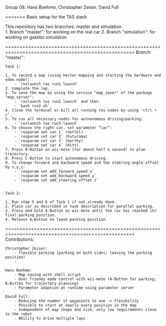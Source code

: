 Group 08: Hans Boehme, Christopher Zeiser, David Full

=======
Basic setup for the TAS stack

This repository has two branches: master and simulation.	
	1. Branch "master": for working on the real car
	2. Branch "simulation": for working on gazebo simulation

===================================================================================================
Branch "master":

	Task 1: 
	
	1. To record a map (using hector mapping and starting the hardware and odom node):
		- `roslaunch tas run1.launch`
	2. Complete the lap.
	3. To save the map by using the service "map_saver" of the package "map_server":
		- `roslaunch tas run2.launch` and then
		- `bash run2.sh`
	4. Close the terminal or kill all running ros nodes by using ‘ctrl + c’.
	5. To run all necessary nodes for autnonomous driving/parking:
		- `roslaunch tas run3.launch`
	6. To choose the right car, set parameter “car”:
		- `rosparam set car 1` (Vettel)
		- `rosparam set car 2` (Futurama)
		- `rosparam set car 3` (Gerthy)
	 	- `rosparam set car 4` (Kitt)
	7. Press B-Button on wii-mote (for about half a second) to plan trajectory.
	8. Press C-Button to start autonomous driving.
	9. To change forward and backward speed and the steering-angle offset by x,y,z:
		- `rosparam set add_forward_speed x`
		- `rosparam set add_backward_speed y`
		- `rosparam set add_steering_offset z`


	Task 2:
	
	1. Run step 5 and 6 of Task 1 if not already done.
	2. Place car as described in task description for parallel parking.
	3. Press and hold A-Button on wii-mote until the car has reached its final parking position.
	4. Release A-Button to leave parking position.
	

===================================================================================================
Contributions:

	Christopher Zeiser:
		- flexible parking (parking on both sides; leaving the parking position)
		- 
	
	Hans Boehme:
		- Map saving with shell script
		- User friendy mode control with wii-mote (A-Button for parking; B-Button for trajectory planning)
		- Parameter adaption at runtime using parameter server
	
	David Full:
		- Reducing the number of waypoints to one -> flexibility
		- Possible to start at nearly every position in the map
		- Independent of map shape and size, only low requirements close to the robot
		- Ability to drive multiple laps
